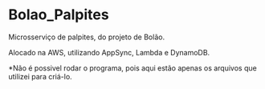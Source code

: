 # Bolao_Palpites

Microsserviço de palpites, do projeto de Bolão.

Alocado na AWS, utilizando AppSync, Lambda e DynamoDB.

*Não é possivel rodar o programa, pois aqui estão apenas os arquivos que utilizei para criá-lo.
